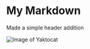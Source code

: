 # My Markdown

Made a simple header addition

![Image of Yaktocat](https://octodex.github.com/images/yaktocat.png)

